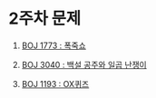 # 2주차 문제

1. [BOJ 1773 : 폭죽쇼](https://www.acmicpc.net/problem/2444)

2. [BOJ 3040 : 백설 공주와 일곱 난쟁이](https://www.acmicpc.net/problem/3040)

3. [BOJ 1193 : OX퀴즈](https://www.acmicpc.net/problem/8958)
